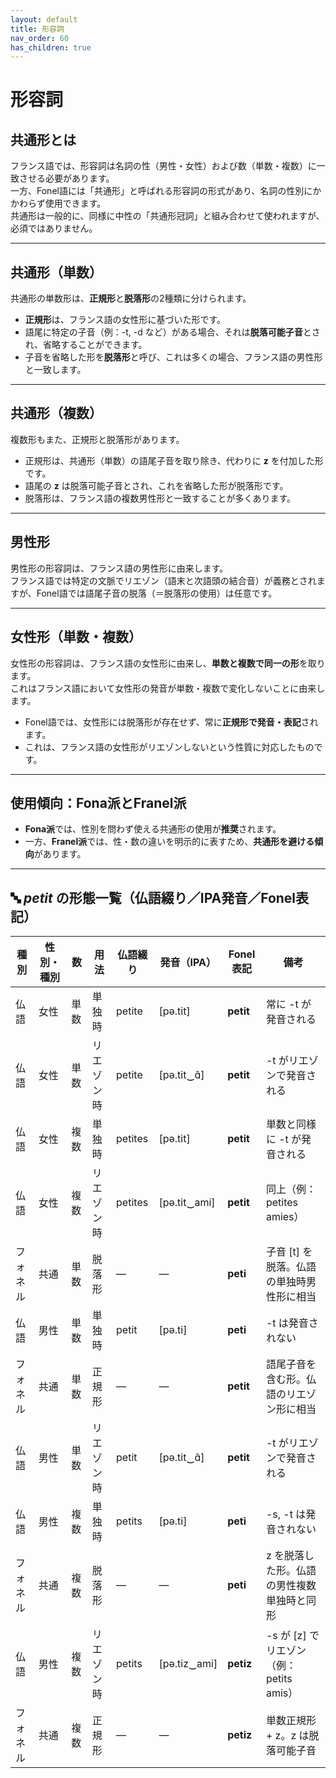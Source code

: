 ```yaml
---
layout: default
title: 形容詞
nav_order: 60
has_children: true
---
```


# 形容詞

## 共通形とは

フランス語では、形容詞は名詞の性（男性・女性）および数（単数・複数）に一致させる必要があります。  
一方、Fonel語には「共通形」と呼ばれる形容詞の形式があり、名詞の性別にかかわらず使用できます。  
共通形は一般的に、同様に中性の「共通形冠詞」と組み合わせて使われますが、必須ではありません。

---

## 共通形（単数）

共通形の単数形は、**正規形**と**脱落形**の2種類に分けられます。

- **正規形**は、フランス語の女性形に基づいた形です。
- 語尾に特定の子音（例：-t, -d など）がある場合、それは**脱落可能子音**とされ、省略することができます。
- 子音を省略した形を**脱落形**と呼び、これは多くの場合、フランス語の男性形と一致します。

---

## 共通形（複数）

複数形もまた、正規形と脱落形があります。

- 正規形は、共通形（単数）の語尾子音を取り除き、代わりに **z** を付加した形です。
- 語尾の **z** は脱落可能子音とされ、これを省略した形が脱落形です。
- 脱落形は、フランス語の複数男性形と一致することが多くあります。

---

## 男性形

男性形の形容詞は、フランス語の男性形に由来します。  
フランス語では特定の文脈でリエゾン（語末と次語頭の結合音）が義務とされますが、Fonel語では語尾子音の脱落（＝脱落形の使用）は任意です。

---

## 女性形（単数・複数）

女性形の形容詞は、フランス語の女性形に由来し、**単数と複数で同一の形**を取ります。  
これはフランス語において女性形の発音が単数・複数で変化しないことに由来します。

- Fonel語では、女性形には脱落形が存在せず、常に**正規形で発音・表記**されます。
- これは、フランス語の女性形がリエゾンしないという性質に対応したものです。

---

## 使用傾向：Fona派とFranel派

- **Fona派**では、性別を問わず使える共通形の使用が**推奨**されます。  
- 一方、**Franel派**では、性・数の違いを明示的に表すため、**共通形を避ける傾向**があります。

---


## 🔤 *petit* の形態一覧（仏語綴り／IPA発音／Fonel表記）

| 種別     | 性別・種別 | 数   | 用法       | 仏語綴り   | 発音（IPA）     | Fonel表記 | 備考                                                  |
|----------|-------------|------|------------|------------|------------------|------------|---------------------------------------------------------|
| 仏語     | 女性        | 単数 | 単独時     | petite     | [pə.tit]          | **petit**  | 常に -t が発音される                                   |
| 仏語     | 女性        | 単数 | リエゾン時 | petite     | [pə.tit‿ɑ̃]       | **petit**  | -t がリエゾンで発音される                               |
| 仏語     | 女性        | 複数 | 単独時     | petites    | [pə.tit]          | **petit**  | 単数と同様に -t が発音される                            |
| 仏語     | 女性        | 複数 | リエゾン時 | petites    | [pə.tit‿ami]     | **petit**  | 同上（例：petites amies）                              |
| フォネル | 共通        | 単数 | 脱落形     | —          | —                | **peti**   | 子音 [t] を脱落。仏語の単独時男性形に相当               |
| 仏語     | 男性        | 単数 | 単独時     | petit      | [pə.ti]           | **peti**   | -t は発音されない                                      |
| フォネル | 共通        | 単数 | 正規形     | —          | —                | **petit**  | 語尾子音を含む形。仏語のリエゾン形に相当                |
| 仏語     | 男性        | 単数 | リエゾン時 | petit      | [pə.tit‿ɑ̃]       | **petit**  | -t がリエゾンで発音される                               |
| 仏語     | 男性        | 複数 | 単独時     | petits     | [pə.ti]           | **peti**   | -s, -t は発音されない                                   |
| フォネル | 共通        | 複数 | 脱落形     | —          | —                | **peti**   | z を脱落した形。仏語の男性複数単独時と同形              |
| 仏語     | 男性        | 複数 | リエゾン時 | petits     | [pə.tiz‿ami]     | **petiz**  | -s が [z] でリエゾン（例：petits amis）                 |
| フォネル | 共通        | 複数 | 正規形     | —          | —                | **petiz**  | 単数正規形 + z。z は脱落可能子音                        |

